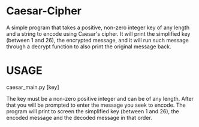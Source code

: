# Caesar-Cipher
A simple program that takes a positive, non-zero integer key of any length and a string to encode using Caesar's cipher. It will print the simplified key (between 1 and 26), the encrypted message, and it will run such message through a decrypt function to also print the original message back.



# USAGE

caesar_main.py [key]
  
The key must be a non-zero positive integer and can be of any length. After that you will be prompted to enter the message you seek to encode. The program will print to screen the simplified key (between 1 and 26), the encoded message and the decoded message in that order.
